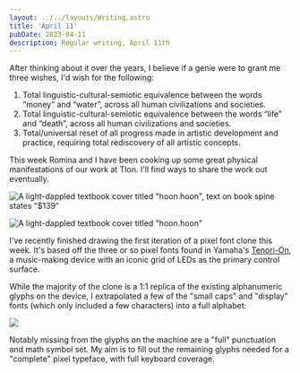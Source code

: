 ```yaml
---
layout: ../../layouts/Writing.astro
title: 'April 11'
pubDate: 2023-04-11
description: Regular writing, April 11th
---
```


After thinking about it over the years, I believe if a genie were to grant me three wishes, I'd wish for the following:

1. Total linguistic-cultural-semiotic equivalence between the words “money” and “water”, across all human civilizations and societies.
2. Total linguistic-cultural-semiotic equivalence between the words “life” and “death”, across all human civilizations and societies.
3. Total/universal reset of all progress made in artistic development and practice, requiring total rediscovery of all artistic concepts.

This week Romina and I have been cooking up some great physical manifestations of our work at Tlon. I'll find ways to share the work out eventually.

![A light-dappled textbook cover titled "hoon.hoon", text on book spine states "$139"](https://d2w9rnfcy7mm78.cloudfront.net/21350301/original_b516a63c959b924cbf2d60e75608b542.jpg)

![A light-dappled textbook cover titled "hoon.hoon"](https://d2w9rnfcy7mm78.cloudfront.net/21350300/original_dfc8c65fd814dfcb7e710f90818d419b.jpg)

I've recently finished drawing the first iteration of a pixel font clone this week. It's based off the three or so pixel fonts found in Yamaha's [Tenori-On](https://en.wikipedia.org/wiki/Yamaha_Tenori-on), a music-making device with an iconic grid of LEDs as the primary control surface. 

While the majority of the clone is a 1:1 replica of the existing alphanumeric glyphs on the device, I extrapolated a few of the "small caps" and "display" fonts (which only included a few characters) into a full alphabet:

![](https://d2w9rnfcy7mm78.cloudfront.net/21350252/original_f6e5a290e19f53ca6875eaa650d01e15.png)

Notably missing from the glyphs on the machine are a "full" punctuation and math symbol set. My aim is to fill out the remaining glyphs needed for a "complete" pixel typeface, with full keyboard coverage.